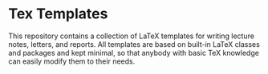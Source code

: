 # Tex Templates

This repository contains a collection of LaTeX templates for writing lecture
notes, letters, and reports. All templates are based on built-in LaTeX classes
and packages and kept minimal, so that anybody with basic TeX knowledge can
easily modify them to their needs.
